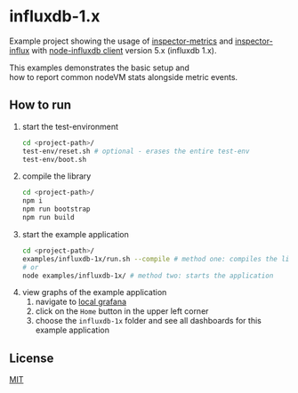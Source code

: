 # influxdb-1.x

Example project showing the usage of [inspector-metrics](https://github.com/rstiller/inspector-metrics) and [inspector-influx](https://github.com/rstiller/inspector-metrics/tree/main/packages/inspector-influx) with [node-influxdb client](https://www.npmjs.com/package/influx) version 5.x (influxdb 1.x).

This examples demonstrates the basic setup and   
how to report common nodeVM stats alongside metric events.

## How to run

1. start the test-environment
   ```bash
   cd <project-path>/
   test-env/reset.sh # optional - erases the entire test-env
   test-env/boot.sh
   ```
1. compile the library
   ```bash
   cd <project-path>/
   npm i
   npm run bootstrap
   npm run build
   ```
1. start the example application
   ```bash
   cd <project-path>/
   examples/influxdb-1x/run.sh --compile # method one: compiles the lib and starts the application
   # or
   node examples/influxdb-1x/ # method two: starts the application
   ```
1. view graphs of the example application  
   1. navigate to [local grafana](http://localhost:3000)
   1. click on the `Home` button in the upper left corner
   1. choose the `influxdb-1x` folder and see all dashboards for this example application

## License

[MIT](https://www.opensource.org/licenses/mit-license.php)
